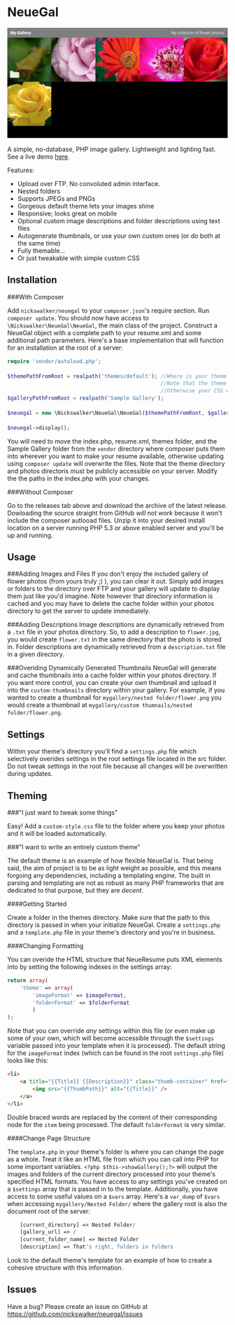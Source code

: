 NeueGal
=======

<img src="example.png" title="Example gallery using the default theme." />

A simple, no-database, PHP image gallery. Lightweight and lighting fast. See a live demo [here](http://ineswalker.com/).

Features:
* Upload over FTP. No convoluted admin interface.
* Nested folders
* Supports JPEGs and PNGs
* Gorgeous default theme lets your images shine
* Responsive; looks great on mobile
* Optional custom image descriptions and folder descriptions using text files
* Autogenerate thumbnails, or use your own custom ones (or do both at the same time)
* Fully themable...
* Or just tweakable with simple custom CSS

Installation
------

###With Composer

Add `nickswalker/neuegal` to your `composer.json`'s require section. Run `composer update`. You should now have access to `\Nickswalker\NeueGal\NeueGal`, the main class of the project. Construct a NeueGal object with a complete path to your resume.xml and some additional path parameters. Here's a base implementation that will function for an installation at the root of a server:

````php
require 'vendor/autoload.php';

$themePathFromRoot = realpath('themes/default'); //Where is your theme?
												 //Note that the theme MUST be in a publicly accesible directory!
												 //Otherwise your CSS won't load :(
$galleryPathFromRoot = realpath('Sample Gallery');

$neuegal = new \Nickswalker\NeueGal\NeueGal($themePathFromRoot, $galleryPathFromRoot);

$neuegal->display();
````

You will need to move the index.php, resume.xml, themes folder, and the Sample Gallery folder from the `vendor` directory where composer puts them into wherever you want to make your resume available, otherwise updating using `composer update` will overwrite the files. Note that the theme directory and photos directoris *must* be publicly accessible on your server. Modify the the paths in the index.php with your changes.

###Without Composer

Go to the releases tab above and download the archive of the latest release. Dowloading the source straight from GitHub *will not work* because it won't include the composer autlooad files. Unzip it into your desired install location on a server running PHP 5.3 or above enabled server and you'll be up and running.


Usage
------
###Adding Images and Files
If you don't enjoy the included gallery of flower photos (from yours truly ;) ), you can clear it out. Simply add images or folders to the directory over FTP and your gallery will update
to display them just like you'd imagine. Note however that directory information is cached and you may have to delete the
cache folder within your photos directory to get the server to update immediately.

###Adding Descriptions
Image descriptions are dynamically retrieved from a `.txt` file in your photos directory. So, to add a description to `flower.jpg`, you would create `flower.txt` in the same directory that the photo is stored in. Folder descriptions are dynamically retrieved from a `description.txt` file in a given directory.

###Overiding Dynamically Generated Thumbnails
NeueGal will generate and cache thumbnails into a cache folder within your photos directory. If you want more control, you can create your own thumbnail and upload it into the `custom-thumbnails` directory within your gallery. For example, if you wanted to create a thumbnail for `mygallery/nested folder/flower.png` you would create a thumbnail at `mygallery/custom thumnails/nested folder/flower.png`.

Settings
------

Within your theme's directory you'll find a `settings.php` file which selectively overides settings in the root settings file located in the src folder. Do not tweak settings in the root file because all changes will be overwritten during updates.


Theming
------

###"I just want to tweak some things"

Easy! Add a `custom-style.css` file to the folder where you keep your photos and it will be loaded automatically.

###"I want to write an entirely custom theme"

The default theme is an example of how flexible NeueGal is. That being said, the aim of project is to be as light weight as possible, and this means forgoing any dependencies, including a templating engine. The built in parsing and templating are not as robust as many PHP frameworks that are dedicated to that purpose, but they are _decent_.

####Getting Started

Create a folder in the themes directory. Make sure that the path to this directory is passed in when your initialize NeueGal. Create a `settings.php` and a `template.php` file in your theme's directory and you're in business.

####Changing Formatting

You can overide the HTML structure that NeueResume puts XML elements into by setting the following indexes in the settings array:

````php
return array(
    'theme' => array(
		'imageFormat' => $imageFormat,
		'folderFormat' => $folderFormat
		)
);
````

Note that you can override _any_ settings within this file (or even make up some of your own, which will become accessible through the `$settings` variable passed into your template when it is processed). The default string for the `imageFormat` index (which can be found in the root `settings.php` file) looks like this:

````html
<li>
	<a title="{{Title}} {{Description}}" class="thumb-container" href="{{Path}}" >
		<img src="{{ThumbPath}}" alt="{{Title}}" />
	</a>
</li>
````
Double braced words are replaced by the content of their corresponding node for the `item` being processed. The default `folderFormat` is very similar.

####Change Page Structure

The `template.php` in your theme's folder is where you can change the page as a whole. Treat it like an HTML file from which you can call into PHP for some important variables. `<?php $this->showGallery();?>` will output the images and folders of the current directory processed into your theme's specified HTML formats. You have access to any settings you've created on a `$settings` array that is passed in to the template. Additionally, you have access to some useful values on a `$vars` array. Here's a `var_dump` of `$vars` when accessing `mygallery/Nested Folder/` where the gallery root is also the document root of the server:

````php
	[current_directory] => Nested Folder/
    [gallery_url] => /
    [current_folder_name] => Nested Folder
    [description] => That's right, folders in folders
````

Look to the default theme's template for an example of how to create a cohesive structure with this information.

Issues
------

Have a bug? Please create an issue on GitHub at https://github.com/nickswalker/neuegal/issues